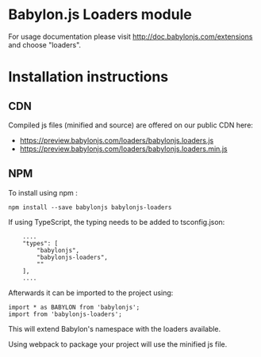 Babylon.js Loaders module
=====================

For usage documentation please visit http://doc.babylonjs.com/extensions and choose "loaders".

# Installation instructions

## CDN

Compiled js files (minified and source) are offered on our public CDN here:

* https://preview.babylonjs.com/loaders/babylonjs.loaders.js
* https://preview.babylonjs.com/loaders/babylonjs.loaders.min.js

## NPM

To install using npm :

```
npm install --save babylonjs babylonjs-loaders
```

If using TypeScript, the typing needs to be added to tsconfig.json:

```
    ....
    "types": [
        "babylonjs",
        "babylonjs-loaders",
        ""
    ],
    ....
```

Afterwards it can be imported to the project using:

```
import * as BABYLON from 'babylonjs';
import from 'babylonjs-loaders';
```

This will extend Babylon's namespace with the loaders available.

Using webpack to package your project will use the minified js file.
